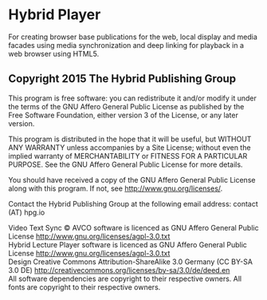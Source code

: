 # Hybrid Player

For creating browser base publications for the web, local display and media facades using media synchronization and deep linking for playback in a web browser using HTML5.

## Copyright 2015 The Hybrid Publishing Group

This program is free software: you can redistribute it and/or modify it under the terms of the GNU Affero General Public License as published by the Free Software Foundation, either version 3 of the License, or any later version.

This program is distributed in the hope that it will be useful, but WITHOUT ANY WARRANTY unless accompanies by a Site License; without even the implied warranty of MERCHANTABILITY or FITNESS FOR A PARTICULAR PURPOSE. See the GNU Affero General Public License for more details.

You should have received a copy of the GNU Affero General Public License along with this program. If not, see http://www.gnu.org/licenses/.

Contact the Hybrid Publishing Group at the following email address: contact (AT) hpg.io
 
Video Text Sync © AVCO software is licenced as GNU Affero General Public License http://www.gnu.org/licenses/agpl-3.0.txt  
Hybrid Lecture Player software is licenced as GNU Affero General Public License http://www.gnu.org/licenses/agpl-3.0.txt  
Design Creative Commons Attribution-ShareAlike 3.0 Germany (CC BY-SA 3.0 DE) http://creativecommons.org/licenses/by-sa/3.0/de/deed.en   
All software dependencies are copyright to their respective owners. All fonts are copyright to their respective owners.

